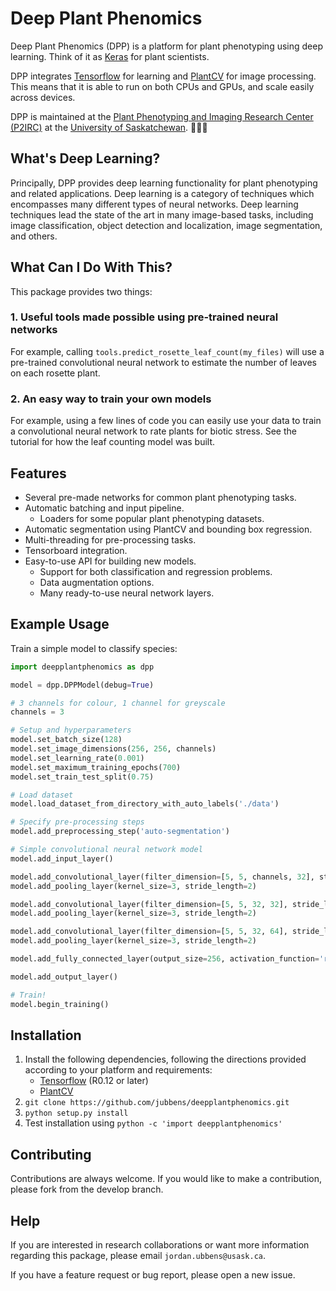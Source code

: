 # Deep Plant Phenomics

Deep Plant Phenomics (DPP) is a platform for plant phenotyping using deep learning. Think of it as [Keras](https://keras.io/) for plant scientists.

DPP integrates [Tensorflow](https://www.tensorflow.org/) for learning and [PlantCV](http://plantcv.danforthcenter.org/) for image processing. This means that it is able to run on both CPUs and GPUs, and scale easily across devices.

DPP is maintained at the [Plant Phenotyping and Imaging Research Center (P2IRC)](http://p2irc.usask.ca/) at the [University of Saskatchewan](https://www.usask.ca/). 🌾🇨🇦

## What's Deep Learning?

Principally, DPP provides deep learning functionality for plant phenotyping and related applications. Deep learning is a category of techniques which encompasses many different types of neural networks. Deep learning techniques lead the state of the art in many image-based tasks, including image classification, object detection and localization, image segmentation, and others.

## What Can I Do With This?

This package provides two things:

### 1. Useful tools made possible using pre-trained neural networks

For example, calling `tools.predict_rosette_leaf_count(my_files)` will use a pre-trained convolutional neural network to estimate the number of leaves on each rosette plant.

### 2. An easy way to train your own models

For example, using a few lines of code you can easily use your data to train a convolutional neural network to rate plants for biotic stress. See the tutorial for how the leaf counting model was built.

## Features

- Several pre-made networks for common plant phenotyping tasks.
- Automatic batching and input pipeline.
    - Loaders for some popular plant phenotyping datasets.
- Automatic segmentation using PlantCV and bounding box regression.
- Multi-threading for pre-processing tasks.
- Tensorboard integration.
- Easy-to-use API for building new models.
    - Support for both classification and regression problems.
    - Data augmentation options.
    - Many ready-to-use neural network layers.

## Example Usage

Train a simple model to classify species:

```python
import deepplantphenomics as dpp

model = dpp.DPPModel(debug=True)

# 3 channels for colour, 1 channel for greyscale
channels = 3

# Setup and hyperparameters
model.set_batch_size(128)
model.set_image_dimensions(256, 256, channels)
model.set_learning_rate(0.001)
model.set_maximum_training_epochs(700)
model.set_train_test_split(0.75)

# Load dataset
model.load_dataset_from_directory_with_auto_labels('./data')

# Specify pre-processing steps
model.add_preprocessing_step('auto-segmentation')

# Simple convolutional neural network model
model.add_input_layer()

model.add_convolutional_layer(filter_dimension=[5, 5, channels, 32], stride_length=1, activation_function='relu')
model.add_pooling_layer(kernel_size=3, stride_length=2)

model.add_convolutional_layer(filter_dimension=[5, 5, 32, 32], stride_length=1, activation_function='relu')
model.add_pooling_layer(kernel_size=3, stride_length=2)

model.add_convolutional_layer(filter_dimension=[5, 5, 32, 64], stride_length=1, activation_function='relu')
model.add_pooling_layer(kernel_size=3, stride_length=2)

model.add_fully_connected_layer(output_size=256, activation_function='relu')

model.add_output_layer()

# Train!
model.begin_training()
```

## Installation

1. Install the following dependencies, following the directions provided according to your platform and requirements:
    - [Tensorflow](https://www.tensorflow.org/) (R0.12 or later)
    - [PlantCV](http://plantcv.danforthcenter.org/)
3. `git clone https://github.com/jubbens/deepplantphenomics.git` 
4. `python setup.py install`
5. Test installation using `python -c 'import deepplantphenomics'`

## Contributing

Contributions are always welcome. If you would like to make a contribution, please fork from the develop branch.

## Help

If you are interested in research collaborations or want more information regarding this package, please email `jordan.ubbens@usask.ca`.

If you have a feature request or bug report, please open a new issue.
